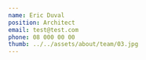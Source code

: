 ```yaml
---
name: Eric Duval
position: Architect
email: test@test.com
phone: 08 000 00 00
thumb: ../../assets/about/team/03.jpg
---
```

